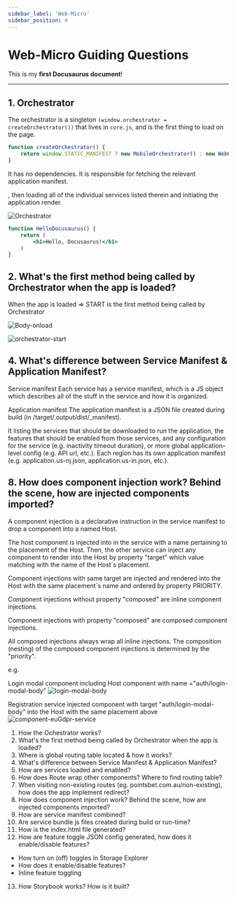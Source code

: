 ```yaml
---
sidebar_label: 'Web-Micro'
sidebar_position: 4
---
```


# Web-Micro Guiding Questions

This is my **first Docusaurus document**!

---
<!-- id: my-doc-id
title: My document title
description: My document description
slug: /my-custom-url
--- -->

## 1. Orchestrator

The orchestrator is a singleton ```(window.orchestrator = createOrchestrator())``` that lives in ```core.js```, and is the first thing to load on the page. 


```jsx title="projects/core/src/Orchestrator.tsx"
function createOrchestrator() {
	return window.STATIC_MANIFEST ? new MobileOrchestrator() : new WebOrchestrator();
}
```



It has no dependencies. It is responsible for fetching the relevant application manifest.

, then loading all of the individual services listed therein and initiating the application render.




![Orchestrator](/img/Orchestrator-1.png)

```jsx 
function HelloDocusaurus() {
    return (
        <h1>Hello, Docusaurus!</h1>
    )
}
```

## 2. What's the first method being called by Orchestrator when the app is loaded?

When the app is loaded => START is the first method being called by Orchestrator 


![Body-onload](/img/body-onload.png)

![orchestrator-start](/img/orchestrator-start.png)

## 4. What's difference between Service Manifest & Application Manifest?

Service manifest
Each service has a service manifest, which is a JS object which describes all of the stuff in the service and how it is organized.

Application manifest
The application manifest is a JSON file  created during build (in /target/.output/dist/_manifest).

It listing the services that should be downloaded to run the application, the features that should be enabled from those services, and any configuration for the service (e.g. inactivity timeout duration), or more global application-level config (e.g. API url, etc.). Each region has its own application manifest (e.g. application.us-nj.json, application.us-in.json, etc.).


## 8. How does component injection work? Behind the scene, how are injected components imported?

A component injection is a declarative instruction in the service manifest to drop a component into a named Host. 

The host component is injected into in the service with a name pertaining to the placement of the Host. 
Then, the other service can inject any component to render into the Host by property "target" which value matching with the name of the Host`s placement.

Component injections with same target are injected and rendered into the Host with the same placement`s name and ordered by property PRIORITY.

Component injections without property "composed" are inline component injections.

Component injections with property "composed" are composed component injections.

All composed injections always wrap all inline injections. The composition (nesting) of the composed component injections is determined by the "priority".

e.g.

Login modal component including Host component with name ="auth/login-modal-body" 
![login-modal-body](/img/login-modal-body.png)

Registration service injected component with target "auth/login-modal-body" into the Host with the same placement above
![component-euGdpr-service](/img/component-euGdpr-service.png)





1. How the Ochestrator works?
2. What's the first method being called by Orchestrator when the app is loaded?
3. Where is global routing table located & how it works?
4. What's difference between Service Manifest & Application Manifest?
5. How are services loaded and enabled?
6. How does Route wrap other components? Where to find routing table?
7. When visiting non-existing routes (eg. pointsbet.com.au/non-existing), how does the app implement redirect?
8. How does component injection work? Behind the scene, how are injected components imported?
9. How are service manifest combined?
10. Are service bundle js files created during build or run-time?
11. How is the index.html file generated?
12. How are feature toggle JSON config generated, how does it enable/disable features?
- How turn on (off) toggles in Storage Explorer
- How does it enable/disable features?
- Inline feature toggling
13. How Storybook works? How is it built?